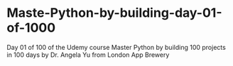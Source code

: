 # Maste-Python-by-building-day-01-of-1000
Day 01 of 100 of the Udemy course Master Python by building 100 projects in 100 days by Dr. Angela Yu from London App Brewery
